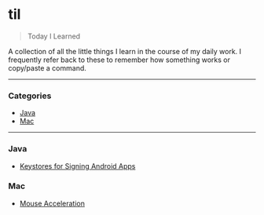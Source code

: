 # til

> Today I Learned

A collection of all the little things I learn in the course of my daily work.  I frequently refer back to these to remember how something works or copy/paste a command.

---

### Categories

* [Java](#java)
* [Mac](#mac)

---

### Java

- [Keystores for Signing Android Apps](java/keystore-for-signing-android-apps.md)

### Mac

- [Mouse Acceleration](mac/mouse-acceleration.md)
